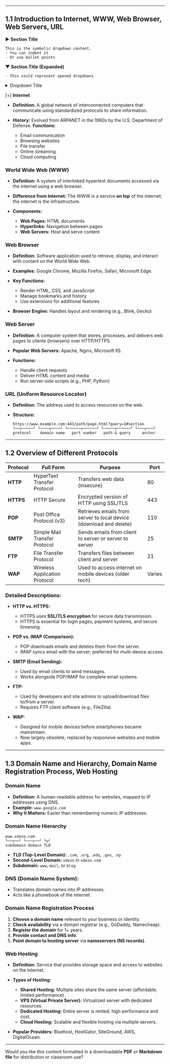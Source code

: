 
---

## **1.1 Introduction to Internet, WWW, Web Browser, Web Servers, URL**

▶ **Section Title**

    This is the symbolic dropdown content.
    - You can indent it
    - Or use bullet points

▼ **Section Title (Expanded)**

    - This could represent opened dropdowns


<details>
<summary>Dropdown Title</summary>

Content inside the dropdown goes here.  
You can use lists, code, or paragraphs.

- List item
- Another item


</details>

[+] **Internet**

* **Definition:** A global network of interconnected computers that communicate using standardized protocols to share information.
* **History:** Evolved from ARPANET in the 1960s by the U.S. Department of Defense.
 **Functions:**

  * Email communication
  * Browsing websites
  * File transfer
  * Online streaming
  * Cloud computing

### **World Wide Web (WWW)**

* **Definition:** A system of interlinked hypertext documents accessed via the internet using a web browser.
* **Difference from Internet:** The WWW is a service **on top** of the internet; the internet is the infrastructure.
* **Components:**

  * **Web Pages:** HTML documents
  * **Hyperlinks:** Navigation between pages
  * **Web Servers:** Host and serve content

### **Web Browser**

* **Definition:** Software application used to retrieve, display, and interact with content on the World Wide Web.
* **Examples:** Google Chrome, Mozilla Firefox, Safari, Microsoft Edge.
* **Key Functions:**

  * Render HTML, CSS, and JavaScript
  * Manage bookmarks and history
  * Use extensions for additional features
* **Browser Engine:** Handles layout and rendering (e.g., Blink, Gecko)

### **Web Server**

* **Definition:** A computer system that stores, processes, and delivers web pages to clients (browsers) over HTTP/HTTPS.
* **Popular Web Servers:** Apache, Nginx, Microsoft IIS.
* **Functions:**

  * Handle client requests
  * Deliver HTML content and media
  * Run server-side scripts (e.g., PHP, Python)

### **URL (Uniform Resource Locator)**

* **Definition:** The address used to access resources on the web.
* **Structure:**

  ```
  https://www.example.com:443/path/page.html?query=1#section
  └──┬─────┘ └────┬────┘ └──────┬──────┘ └─────┬──────┘ └───┬───┘
  protocol    domain name   port number   path & query     anchor
  ```

---

## **1.2 Overview of Different Protocols**

| Protocol  | Full Form                     | Purpose                                                            | Port   |
| --------- | ----------------------------- | ------------------------------------------------------------------ | ------ |
| **HTTP**  | HyperText Transfer Protocol   | Transfers web data (insecure)                                      | 80     |
| **HTTPS** | HTTP Secure                   | Encrypted version of HTTP using SSL/TLS                            | 443    |
| **POP**   | Post Office Protocol (v3)     | Retrieves emails from server to local device (download and delete) | 110    |
| **SMTP**  | Simple Mail Transfer Protocol | Sends emails from client to server or server to server             | 25     |
| **FTP**   | File Transfer Protocol        | Transfers files between client and server                          | 21     |
| **WAP**   | Wireless Application Protocol | Used to access internet on mobile devices (older tech)             | Varies |

### **Detailed Descriptions:**

* **HTTP vs. HTTPS:**

  * HTTPS uses **SSL/TLS encryption** for secure data transmission.
  * HTTPS is essential for login pages, payment systems, and secure browsing.

* **POP vs. IMAP (Comparison):**

  * POP downloads emails and deletes them from the server.
  * IMAP syncs email with the server; preferred for multi-device access.

* **SMTP (Email Sending):**

  * Used by email clients to send messages.
  * Works alongside POP/IMAP for complete email systems.

* **FTP:**

  * Used by developers and site admins to upload/download files to/from a server.
  * Requires FTP client software (e.g., FileZilla).

* **WAP:**

  * Designed for mobile devices before smartphones became mainstream.
  * Now largely obsolete, replaced by responsive websites and mobile apps.

---

## **1.3 Domain Name and Hierarchy, Domain Name Registration Process, Web Hosting**

### **Domain Name**

* **Definition:** A human-readable address for websites, mapped to IP addresses using DNS.
* **Example:** `www.google.com`
* **Why It Matters:** Easier than remembering numeric IP addresses.

### **Domain Name Hierarchy**

```
www.xdezo.com
└──┬──┘ └───┬──┘ └┬┘
subdomain domain TLD
```

* **TLD (Top-Level Domain):** `.com`, `.org`, `.edu`, `.gov`, `.np`
* **Second-Level Domain:** `xdezo` in `xdezo.com`
* **Subdomain:** `www`, `mail`, or `blog`

### **DNS (Domain Name System):**

* Translates domain names into IP addresses.
* Acts like a phonebook of the internet.

### **Domain Name Registration Process**

1. **Choose a domain name** relevant to your business or identity.
2. **Check availability** via a domain registrar (e.g., GoDaddy, Namecheap).
3. **Register the domain** for 1+ years.
4. **Provide contact and DNS info**.
5. **Point domain to hosting server** via **nameservers (NS records)**.

### **Web Hosting**

* **Definition:** Service that provides storage space and access to websites on the internet.
* **Types of Hosting:**

  * **Shared Hosting:** Multiple sites share the same server (affordable, limited performance).
  * **VPS (Virtual Private Server):** Virtualized server with dedicated resources.
  * **Dedicated Hosting:** Entire server is rented; high performance and cost.
  * **Cloud Hosting:** Scalable and flexible hosting via multiple servers.
* **Popular Providers:** Bluehost, HostGator, SiteGround, AWS, DigitalOcean.

---

Would you like this content formatted in a downloadable **PDF** or **Markdown file** for distribution or classroom use?
